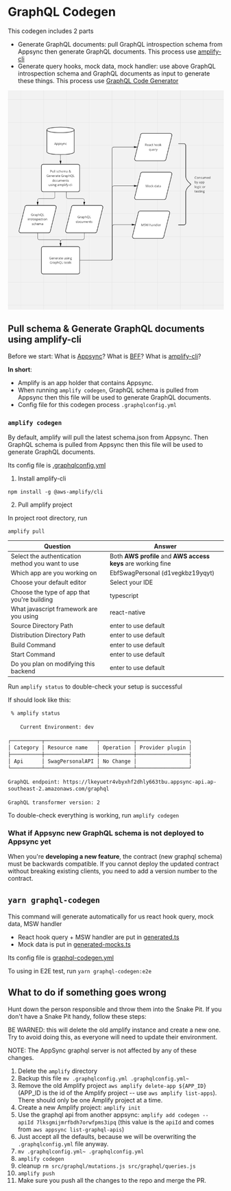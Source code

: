 # GraphQL Codegen

This codegen includes 2 parts

- Generate GraphQL documents: pull GraphQL introspection schema from Appsync then generate GraphQL documents. This process use [amplify-cli](https://docs.amplify.aws/cli/)
- Generate query hooks, mock data, mock handler: use above GraphQL introspection schema and GraphQL documents as input to generate these things. This process use [GraphQL Code Generator](https://www.graphql-code-generator.com)

![Codegen high level flow](assets/codegen-flow.png)

## Pull schema & Generate GraphQL documents using amplify-cli

Before we start: What is [Appsync](https://aws.amazon.com/appsync/)? What is [BFF](https://samnewman.io/patterns/architectural/bff/)? What is [amplify-cli](https://docs.amplify.aws/cli/)?

**In short**:

- Amplify is an app holder that contains Appsync.
- When running `amplify codegen`, GraphQL schema is pulled from Appsync then this file will be used to generate GraphQL documents.
- Config file for this codegen process `.graphqlconfig.yml`

### `amplify codegen`

By default, amplify will pull the latest schema.json from Appsync. Then GraphQL schema is pulled from Appsync then this file will be used to generate GraphQL documents.

Its config file is [.graphqlconfig.yml](.graphqlconfig.yml)

1. Install amplify-cli

```shell
npm install -g @aws-amplify/cli
```

2. Pull amplify project

In project root directory, run

```shell
amplify pull
```

| Question                                         | Answer                                                        |
| ------------------------------------------------ | ------------------------------------------------------------- |
| Select the authentication method you want to use | Both **AWS profile** and **AWS access keys** are working fine |
| Which app are you working on                     | EbfSwagPersonal (d1vegkbz19yqyt)                              |
| Choose your default editor                       | Select your IDE                                               |
| Choose the type of app that you're building      | typescript                                                    |
| What javascript framework are you using          | react-native                                                  |
| Source Directory Path                            | enter to use default                                          |
| Distribution Directory Path                      | enter to use default                                          |
| Build Command                                    | enter to use default                                          |
| Start Command                                    | enter to use default                                          |
| Do you plan on modifying this backend            | enter to use default                                          |

Run `amplify status` to double-check your setup is successful

If should look like this:

```shell
 % amplify status

    Current Environment: dev

┌──────────┬─────────────────┬───────────┬─────────────────┐
│ Category │ Resource name   │ Operation │ Provider plugin │
├──────────┼─────────────────┼───────────┼─────────────────┤
│ Api      │ SwagPersonalAPI │ No Change │                 │
└──────────┴─────────────────┴───────────┴─────────────────┘

GraphQL endpoint: https://lkeyuetr4vbyxhf2dhly663tbu.appsync-api.ap-southeast-2.amazonaws.com/graphql

GraphQL transformer version: 2
```

To double-check everything is working, run `amplify codegen`

### What if Appsync new GraphQL schema is not deployed to Appsync yet

When you're **developing a new feature**, the contract (new graphql schema) must be backwards compatible. If you cannot deploy the updated contract without breaking existing clients, you need to add a version number to the contract.

## `yarn graphql-codegen`

This command will generate automatically for us react hook query, mock data, MSW handler

- React hook query + MSW handler are put in [generated.ts](src/graphql/generated.ts)
- Mock data is put in [generated-mocks.ts](src/graphql/mocks/generated-mocks.ts)

Its config file is [graphql-codegen.yml](graphql-codegen.yml)

To using in E2E test, run `yarn graphql-codegen:e2e`

## What to do if something goes wrong

Hunt down the person responsible and throw them into the Snake Pit. If you don't have a Snake Pit handy, follow these steps:

BE WARNED: this will delete the old amplify instance and create a new one. Try to avoid doing this, as everyone will need to update their environment.

NOTE: The AppSync graphql server is not affected by any of these changes.

1. Delete the `amplify` directory
2. Backup this file `mv .graphqlconfig.yml .graphqlconfig.yml~`
3. Remove the old Amplify project `aws amplify delete-app ${APP_ID}` (APP_ID is the id of the Amplify project -- use `aws amplify list-apps`). There should only be one Amplify project at a time.
4. Create a new Amplify project: `amplify init`
5. Use the graphql api from another appsync: `amplify add codegen --apiId 7lksgmijmrfbdh7orwfpms3ipq` (this value is the `apiId` and comes from `aws appsync list-graphql-apis`)
6. Just accept all the defaults, because we will be overwriting the `.graphqlconfig.yml` file anyway.
7. `mv .graphqlconfig.yml~ .graphqlconfig.yml`
8. `amplify codegen`
9. cleanup `rm src/graphql/mutations.js src/graphql/queries.js`
10. `amplify push`
11. Make sure you push all the changes to the repo and merge the PR.

